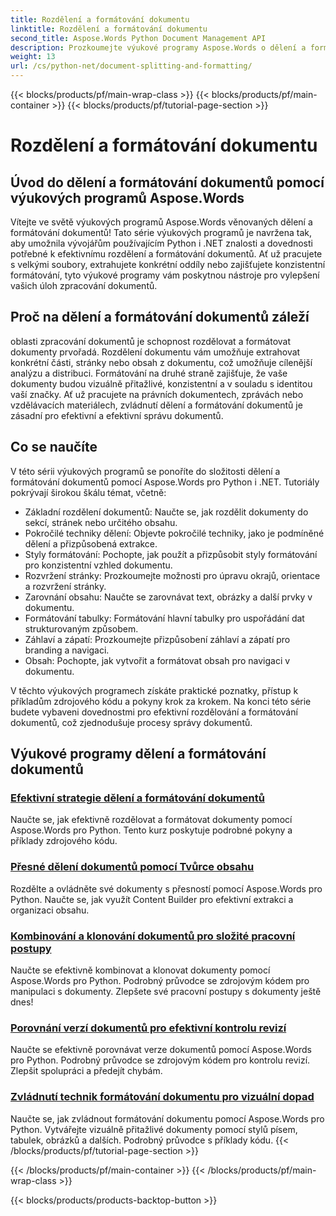 ```yaml
---
title: Rozdělení a formátování dokumentu
linktitle: Rozdělení a formátování dokumentu
second_title: Aspose.Words Python Document Management API
description: Prozkoumejte výukové programy Aspose.Words o dělení a formátování dokumentů v Pythonu a .NET. Naučte se efektivně rozdělovat a formátovat dokumenty a vylepšit tak své úlohy zpracování dokumentů.
weight: 13
url: /cs/python-net/document-splitting-and-formatting/
---
```


{{< blocks/products/pf/main-wrap-class >}}
{{< blocks/products/pf/main-container >}}
{{< blocks/products/pf/tutorial-page-section >}}

# Rozdělení a formátování dokumentu


## Úvod do dělení a formátování dokumentů pomocí výukových programů Aspose.Words

Vítejte ve světě výukových programů Aspose.Words věnovaných dělení a formátování dokumentů! Tato série výukových programů je navržena tak, aby umožnila vývojářům používajícím Python i .NET znalosti a dovednosti potřebné k efektivnímu rozdělení a formátování dokumentů. Ať už pracujete s velkými soubory, extrahujete konkrétní oddíly nebo zajišťujete konzistentní formátování, tyto výukové programy vám poskytnou nástroje pro vylepšení vašich úloh zpracování dokumentů.

## Proč na dělení a formátování dokumentů záleží

oblasti zpracování dokumentů je schopnost rozdělovat a formátovat dokumenty prvořadá. Rozdělení dokumentu vám umožňuje extrahovat konkrétní části, stránky nebo obsah z dokumentu, což umožňuje cílenější analýzu a distribuci. Formátování na druhé straně zajišťuje, že vaše dokumenty budou vizuálně přitažlivé, konzistentní a v souladu s identitou vaší značky. Ať už pracujete na právních dokumentech, zprávách nebo vzdělávacích materiálech, zvládnutí dělení a formátování dokumentů je zásadní pro efektivní a efektivní správu dokumentů.

## Co se naučíte

V této sérii výukových programů se ponoříte do složitosti dělení a formátování dokumentů pomocí Aspose.Words pro Python i .NET. Tutoriály pokrývají širokou škálu témat, včetně:

- Základní rozdělení dokumentů: Naučte se, jak rozdělit dokumenty do sekcí, stránek nebo určitého obsahu.
- Pokročilé techniky dělení: Objevte pokročilé techniky, jako je podmíněné dělení a přizpůsobená extrakce.
- Styly formátování: Pochopte, jak použít a přizpůsobit styly formátování pro konzistentní vzhled dokumentu.
- Rozvržení stránky: Prozkoumejte možnosti pro úpravu okrajů, orientace a rozvržení stránky.
- Zarovnání obsahu: Naučte se zarovnávat text, obrázky a další prvky v dokumentu.
- Formátování tabulky: Formátování hlavní tabulky pro uspořádání dat strukturovaným způsobem.
- Záhlaví a zápatí: Prozkoumejte přizpůsobení záhlaví a zápatí pro branding a navigaci.
- Obsah: Pochopte, jak vytvořit a formátovat obsah pro navigaci v dokumentu.

V těchto výukových programech získáte praktické poznatky, přístup k příkladům zdrojového kódu a pokyny krok za krokem. Na konci této série budete vybaveni dovednostmi pro efektivní rozdělování a formátování dokumentů, což zjednodušuje procesy správy dokumentů.

## Výukové programy dělení a formátování dokumentů
### [Efektivní strategie dělení a formátování dokumentů](./split-format-documents/)
Naučte se, jak efektivně rozdělovat a formátovat dokumenty pomocí Aspose.Words pro Python. Tento kurz poskytuje podrobné pokyny a příklady zdrojového kódu.
### [Přesné dělení dokumentů pomocí Tvůrce obsahu](./divide-documents-content-builder/)
Rozdělte a ovládněte své dokumenty s přesností pomocí Aspose.Words pro Python. Naučte se, jak využít Content Builder pro efektivní extrakci a organizaci obsahu.
### [Kombinování a klonování dokumentů pro složité pracovní postupy](./combine-clone-documents/)
Naučte se efektivně kombinovat a klonovat dokumenty pomocí Aspose.Words pro Python. Podrobný průvodce se zdrojovým kódem pro manipulaci s dokumenty. Zlepšete své pracovní postupy s dokumenty ještě dnes!
### [Porovnání verzí dokumentů pro efektivní kontrolu revizí](./compare-document-versions/)
Naučte se efektivně porovnávat verze dokumentů pomocí Aspose.Words pro Python. Podrobný průvodce se zdrojovým kódem pro kontrolu revizí. Zlepšit spolupráci a předejít chybám.
### [Zvládnutí technik formátování dokumentu pro vizuální dopad](./document-formatting-techniques/)
Naučte se, jak zvládnout formátování dokumentu pomocí Aspose.Words pro Python. Vytvářejte vizuálně přitažlivé dokumenty pomocí stylů písem, tabulek, obrázků a dalších. Podrobný průvodce s příklady kódu.
{{< /blocks/products/pf/tutorial-page-section >}}

{{< /blocks/products/pf/main-container >}}
{{< /blocks/products/pf/main-wrap-class >}}

{{< blocks/products/products-backtop-button >}}
